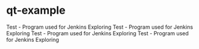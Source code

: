 # qt-example
Test - Program used for Jenkins Exploring 
Test - Program used for Jenkins Exploring 
Test - Program used for Jenkins Exploring 
Test - Program used for Jenkins Exploring 

